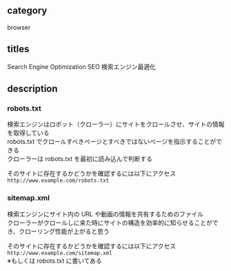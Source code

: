 ## category

browser

## titles

Search Engine Optimization
SEO
検索エンジン最適化

## description

### robots.txt

検索エンジンはロボット（クローラー）にサイトをクロールさせ、サイトの情報を取得している  
robots.txt でクロールすべきページとすべきではないページを指示することができる  
クローラーは robots.txt を最初に読み込んで判断する

そのサイトに存在するかどうかを確認するには以下にアクセス  
`http://www.example.com/robots.txt`

### sitemap.xml

検索エンジンにサイト内の URL や動画の情報を共有するためのファイル  
クローラーがクロールしに来た時にサイトの構造を効率的に知らせることができ、クローリング性能が上がると思う

そのサイトに存在するかどうかを確認するには以下にアクセス  
`http://www.example.com/sitemap.xml`  
※もしくは robots.txt に書いてある
